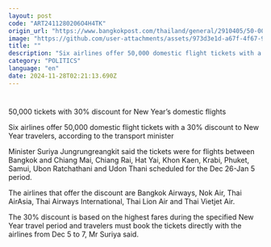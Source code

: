 ```yaml
---
layout: post
code: "ART2411280206O4H4TK"
origin_url: "https://www.bangkokpost.com/thailand/general/2910405/50-000-tickets-with-30-discount-for-new-years-domestic-flights"
image: "https://github.com/user-attachments/assets/973d3e1d-a67f-4f67-955b-7320dcc8a3f4"
title: ""
description: "Six airlines offer 50,000 domestic flight tickets with a 30% discount to New Year travelers, according to the transport minister"
category: "POLITICS"
language: "en"
date: 2024-11-28T02:21:13.690Z
---
```


# 

50,000 tickets with 30% discount for New Year’s domestic flights

Six airlines offer 50,000 domestic flight tickets with a 30% discount to New Year travelers, according to the transport minister

Minister Suriya Jungrungreangkit said the tickets were for flights between Bangkok and Chiang Mai, Chiang Rai, Hat Yai, Khon Kaen, Krabi, Phuket, Samui, Ubon Ratchathani and Udon Thani scheduled for the Dec 26-Jan 5 period.

The airlines that offer the discount are Bangkok Airways, Nok Air, Thai AirAsia, Thai Airways International, Thai Lion Air and Thai Vietjet Air.

The 30% discount is based on the highest fares during the specified New Year travel period and travelers must book the tickets directly with the airlines from Dec 5 to 7, Mr Suriya said.